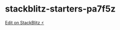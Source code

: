 # stackblitz-starters-pa7f5z

[Edit on StackBlitz ⚡️](https://stackblitz.com/edit/stackblitz-starters-pa7f5z)